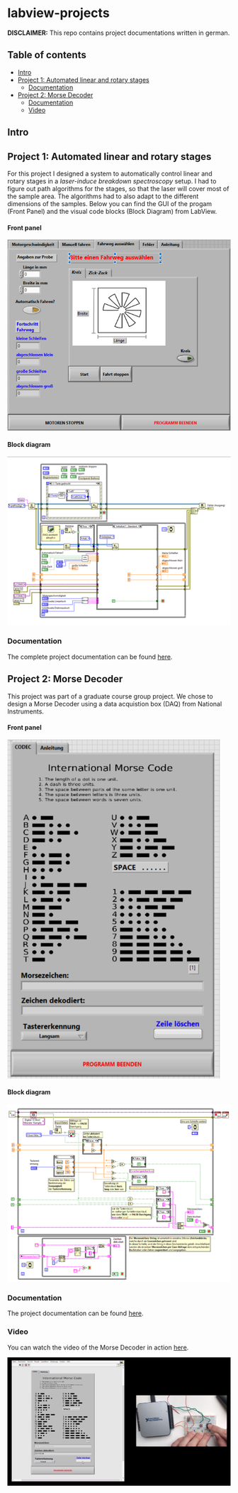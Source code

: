 # labview-projects 

__DISCLAIMER:__ This repo contains project documentations written in german.

## Table of contents

- [Intro](#intro)
- [Project 1: Automated linear and rotary stages](#project-1-automated-linear-and-rotary-stages)
  * [Documentation](#documentation)
- [Project 2: Morse Decoder](#project-2-morse-decoder)
  * [Documentation](#documentation-1)
  * [Video](#video)

## Intro

## Project 1: Automated linear and rotary stages 

For this project I designed a system to automatically control linear and rotary stages in a *laser-induce breakdown spectroscopy* setup. I had to figure out path algorithms for the stages, so that the laser will cover most of the sample area. 
The algorithms had to also adapt to the different dimensions of the samples. Below you can find the GUI of the progam (Front Panel) and the visual code blocks (Block Diagram) from LabView.

#### Front panel
![project1-front](https://github.com/carlobiermann/labview-projects/blob/master/pics/projekt-1-front.png)

#### Block diagram
![project1-block](https://github.com/carlobiermann/labview-projects/blob/master/pics/projekt-1-block.png)

### Documentation

The complete project documentation can be found [here](https://github.com/carlobiermann/labview-projects/blob/master/docs/Dokumentation-Projekt1-OWIS-Messaufbau.pdf).


## Project 2: Morse Decoder

This project was part of a graduate course group project. We chose to design a Morse Decoder using a data acquistion box (DAQ) from National Instruments.

#### Front panel
![project2-front](https://github.com/carlobiermann/labview-projects/blob/master/pics/projekt-2-front.png)

#### Block diagram
![project2-block](https://github.com/carlobiermann/labview-projects/blob/master/pics/projekt-2-block.png)

### Documentation

The project documentation can be found [here](https://github.com/carlobiermann/labview-projects/blob/master/docs/Dokumentation-Projekt2-Morse-Decoder.pdf).

### Video

You can watch the video of the Morse Decoder in action [here](https://drive.google.com/file/d/1HypPBfhAAqiCCtA1bQ8TMqxodvWHiOYY/view?usp=sharing).

![project2-video](https://github.com/carlobiermann/labview-projects/blob/master/pics/projekt-2-video.png)
